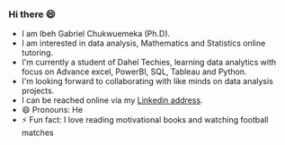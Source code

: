 ### Hi there 😄
- I am Ibeh Gabriel Chukwuemeka (Ph.D).
- I am interested in data analysis, Mathematics and Statistics online tutoring.  
- I'm currently a student of Dahel Techies, learning data analytics with focus on Advance excel, PowerBI, SQL, Tableau and Python.
- I'm looking forward to collaborating with like minds on data analysis projects.
- I can be reached online via my [Linkedin address](https://www.linkedin.com/in/gabriel-ibeh-43b70122b/).
- 😄 Pronouns: He
- ⚡ Fun fact: I love reading motivational books and watching football matches
